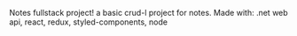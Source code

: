 Notes fullstack project!
a basic crud-l project for notes.
Made with: .net web api, react, redux, styled-components, node
